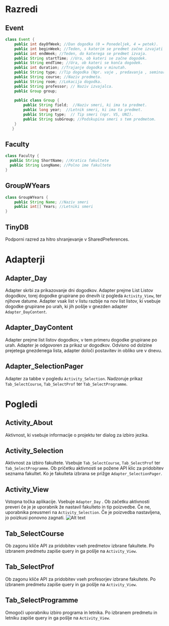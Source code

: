 
# Razredi

## Event
```java 
class Event {
    public int dayOfWeek; //Dan dogodka (0 = Ponedeljek, 4 = petek).
    public int beginWeek; //Teden, s katerim se predmet začne izvajati ( teden 1 se začne 1.10).
    public int endWeek; //Teden, do katerega se predmet izvaja.
    public String startTime; //Ura, ob kateri se začne dogodek.
    public String endTime; //Ura, ob kateri se konča dogodek.
    public int duration; //Trajanje dogodka v minutah.
    public String type; //Tip dogodka (Npr. vaje , predavanja , seminarske vaje...).
    public String course; //Naziv predmeta.
    public String room; //Lokacija dogodka.
    public String professor; // Naziv izvajalca.
    public Group group; 
    
    public class Group {  
	    public String field;  //Naziv smeri, ki ima ta predmet.
	    public long year;  //Letnik smeri, ki ima ta predmet.
	    public String type;  // Tip smeri (npr. VS, UNI).
	    public String subGroup; //Podskupina smeri s tem predmetom.
    }
   }
```

  ## Faculty
  ``` java
  class Faculty {  
    public String ShortName; //Kratica fakultete
    public String LongName; //Polno ime fakultete
 }
```
## GroupWYears
```java
class GroupWYears {  
    public String Name; //Naziv smeri
    public int[] Years; //Letniki smeri
}
```
## TinyDB
Podporni razred za hitro shranjevanje v SharedPreferences.

# Adapterji

## Adapter_Day
Adapter skrbi za prikazovanje dni dogodkov. Adapter prejme List Listov dogodkov, torej dogodke grupirane po dnevih iz pogleda  `Activity_View`, ter njihove datume.  Adapter vsak list v listu razbije na nov list listov, ki vsebuje dogodke grupirane po urah, ki jih pošlje v gnezden adapter `Adapter_DayContent`.
## Adapter_DayContent
Adapter prejme list listov dogodkov, v tem primeru dogodke grupirane po urah. Adapter je odgovoren za prikaz ur dogodkov. Odvisno od dolzine prejetega gnezdenega lista, adapter določi postavitev in obliko ure v dnevu.
## Adapter_SelectionPager
Adapter za tabbe v pogledu `Activity_Selection`. Nadzoruje prikaz `Tab_SelectCourse`, `Tab_SelectProf` ter `Tab_SelectProgramme`.
# Pogledi
## Activity_About
Aktivnost, ki vsebuje informacije o projektu ter dialog za izbiro jezika.
## Activity_Selection
Aktivnost za izbiro fakultete. Vsebuje `Tab_SelectCourse`, `Tab_SelectProf` ter `Tab_SelectProgramme`. Ob pričetku aktivnosti se požene API klic za pridobitev seznama fakultet. Ko je fakulteta izbrana se prižge `Adapter_SelectionPager`.
## Activity_View
Vstopna točka aplikacije. Vsebuje `Adapter_Day` . Ob začetku aktivnosti preveri če je je uporabnik že nastavil fakulteto in tip poizvedbe. Če ne, uporabnika preusmeri na `Activity_Selection`. Če je poizvedba nastavljena, jo poizkusi ponovno zagnati.
![Alt text](Diagrams/png/Activity_View.png?raw=true "Title")
## Tab_SelectCourse
Ob zagonu kliče API za pridobitev vseh predmetov izbrane fakultete. Po izbranem predmetu zapiše query in ga pošlje na `Activity_View`.
## Tab_SelectProf
Ob zagonu kliče API za pridobitev vseh profesorjev izbrane fakultete. Po izbranem predmetu zapiše query in ga pošlje na `Activity_View`.
## Tab_SelectProgramme 
Omogoči uporabniku izbiro programa in letnika. Po izbranem predmetu in letniku zapiše query in ga pošlje na `Activity_View`.

  
    

    
